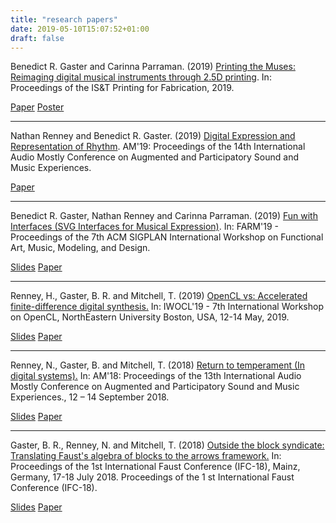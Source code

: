 ```yaml
---
title: "research papers"
date: 2019-05-10T15:07:52+01:00
draft: false
---
```


Benedict R. Gaster and Carinna Parraman. (2019) [Printing the Muses: Reimaging digital musical instruments
through 2.5D printing](http://eprints.uwe.ac.uk/41424). In: Proceedings of the IS&T Printing for Fabrication, 2019.

[Paper](../assets/ISAndTMusesPaper.pdf)
[Poster](../assets/printing_the_muses3_poster.pdf)

---

Nathan Renney and Benedict R. Gaster. (2019) [Digital Expression and Representation of Rhythm](https://uwe-repository.worktribe.com/output/2569484). AM'19: Proceedings of the 14th International Audio Mostly Conference on Augmented and Participatory Sound and Music Experiences.

<!-- [Slides](../presentations/Digital Expression and Representation of Rhythm) -->
[Paper](https://uwe-repository.worktribe.com/output/2569484)

---

Benedict R. Gaster, Nathan Renney and Carinna Parraman. (2019) [Fun with Interfaces (SVG Interfaces for Musical Expression)](http://eprints.uwe.ac.uk/41424). In: FARM'19 - Proceedings of the 7th ACM SIGPLAN International Workshop on Functional Art, Music, Modeling, and Design.

[Slides](https://bgaster.github.io/farm19/)
[Paper](http://eprints.uwe.ac.uk/41424) 

---

Renney, H., Gaster, B. R. and Mitchell, T. (2019) [OpenCL vs: Accelerated finite-difference digital synthesis.](http://eprints.uwe.ac.uk/40347) 
In: IWOCL'19 - 7th International Workshop on OpenCL, NorthEastern University Boston, USA, 12-14 May, 2019. 

[Slides](../assets/IWOCL_2019_Final_Draft.pptx)
[Paper](http://eprints.uwe.ac.uk/40347) 

---

Renney, N., Gaster, B. and Mitchell, T. (2018) [Return to temperament (In digital systems).](http://eprints.uwe.ac.uk/37544) In: AM'18: Proceedings of the 13th International Audio Mostly Conference on Augmented and Participatory Sound and Music Experiences., 12 – 14 September 2018.

[Slides](../assets/AM18ConferencePresentation.pptx)
[Paper](http://eprints.uwe.ac.uk/37544)

---

Gaster, B. R., Renney, N. and Mitchell, T. (2018) [Outside the block syndicate: Translating Faust's algebra of blocks to the arrows framework.](../assets/ifc-2018.pdf) In: Proceedings of the 1st International Faust Conference (IFC-18), Mainz, Germany, 17-18 July 2018. Proceedings of the 1 st International Faust Conference (IFC-18).

[Slides](https://tobeadded)
[Paper](../assets/ifc-2018.pdf)

